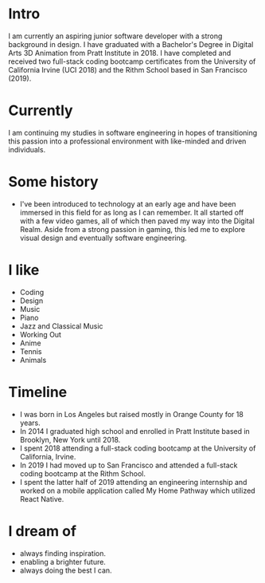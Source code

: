 # Intro

I am currently an aspiring junior software developer with a strong background in design. I have graduated with a Bachelor's Degree in Digital Arts 3D Animation from Pratt Institute in 2018. I have completed and received two full-stack coding bootcamp certificates from the University of California Irvine (UCI 2018) and the Rithm School based in San Francisco (2019).

# Currently

I am continuing my studies in software engineering in hopes of transitioning this passion into a professional environment with like-minded and driven individuals.

# Some history

- I've been introduced to technology at an early age and have been immersed in this field for as long as I can remember. It all started off with a few video games, all of which then paved my way into the Digital Realm. Aside from a strong passion in gaming, this led me to explore visual design and eventually software engineering.

# I like

- Coding
- Design
- Music
- Piano
- Jazz and Classical Music
- Working Out
- Anime
- Tennis
- Animals

# Timeline

- I was born in Los Angeles but raised mostly in Orange County for 18 years.
- In 2014 I graduated high school and enrolled in Pratt Institute based in Brooklyn, New York until 2018.
- I spent 2018 attending a full-stack coding bootcamp at the University of California, Irvine.
- In 2019 I had moved up to San Francisco and attended a full-stack coding bootcamp at the Rithm School.
- I spent the latter half of 2019 attending an engineering internship and worked on a mobile application called My Home Pathway which utilized React Native.

# I dream of

- always finding inspiration.
- enabling a brighter future.
- always doing the best I can.
